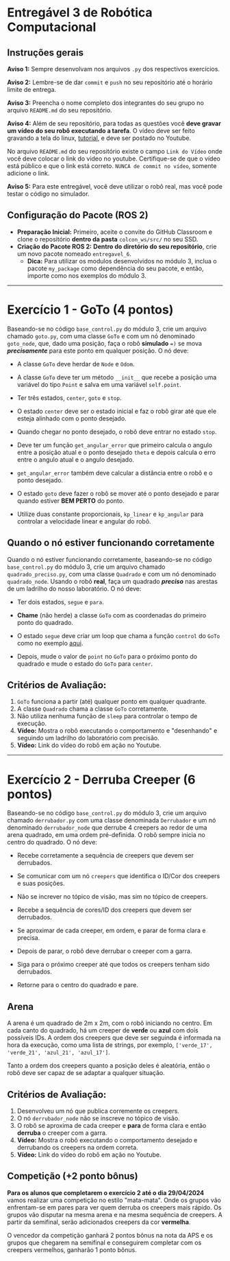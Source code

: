 # Entregável 3 de Robótica Computacional

## Instruções gerais

**Aviso 1:** Sempre desenvolvam nos arquivos `.py` dos respectivos exercícios.

**Aviso 2:** Lembre-se de dar `commit` e `push` no seu repositório até o horário limite de entrega.

**Aviso 3:** Preencha o nome completo dos integrantes do seu grupo no arquivo `README.md` do seu repositório.

**Aviso 4:** Além de seu repositório, para todas as questões você **deve gravar um vídeo do seu robô executando a tarefa**. O vídeo deve ser feito gravando a tela do linux, [tutorial](https://insper.github.io/robotica-computacional/screen_record/), e deve ser postado no Youtube. 

No arquivo `README.md` do seu repositório existe o campo `Link do Vídeo` onde você deve colocar o link do video no youtube. Certifique-se de que o vídeo está público e que o link está correto. `NUNCA de commit no vídeo`, somente adicione o link.

**Aviso 5:** Para este entregável, você deve utilizar o robô real, mas você pode testar o código no simulador.

## Configuração do Pacote (ROS 2)

- **Preparação Inicial:** Primeiro, aceite o convite do GitHub Classroom e clone o repositório **dentro da pasta** `colcon_ws/src/` no seu SSD.
- **Criação do Pacote ROS 2:** **Dentro do diretório do seu repositório**, crie um novo pacote nomeado `entregavel_6`.
    - **Dica:** Para utilizar os modulos desenvolvidos no módulo 3, inclua o pacote `my_package` como dependência do seu pacote, e então, importe como nos exemplos do módulo 3.

____________________________________________________________________

# Exercício 1 - GoTo (4 pontos)
Baseando-se no código `base_control.py` do módulo 3, crie um arquivo chamado `goto.py`, com uma classe `GoTo` e com um nó denominado `goto_node`, que, dado uma posição, faça o robô **simulado** `=)` se mova ***precisamente*** para este ponto em qualquer posição. O nó deve:

* A classe `GoTo` deve herdar de `Node` e `Odom`.

* A classe `GoTo` deve ter um método `__init__` que recebe a posição uma variável do tipo `Point` e salva em uma variável `self.point`.

* Ter três estados, `center`, `goto` e `stop`.

* O estado `center` deve ser o estado inicial e faz o robô girar até que ele esteja alinhado com o ponto desejado.

* Quando chegar no ponto desejado, o robô deve entrar no estado `stop`.

* Deve ter um função `get_angular_error` que primeiro calcula o angulo entre a posição atual e o ponto desejado `theta` e depois calcula o erro entre o angulo atual e o angulo desejado.

* `get_angular_error` também deve calcular a distância entre o robô e o ponto desejado.

* O estado `goto` deve fazer o robô se mover até o ponto desejado e parar quando estiver **BEM PERTO** do ponto.

* Utilize duas constante proporcionais, `kp_linear` e `kp_angular` para controlar a velocidade linear e angular do robô.

## Quando o nó estiver funcionando corretamente

Quando o nó estiver funcionando corretamente, baseando-se no código `base_control.py` do módulo 3, crie um arquivo chamado `quadrado_preciso.py`, com uma classe `Quadrado` e com um nó denominado `quadrado_node`. Usando o robô **real**, faça um quadrado ***preciso*** nas arestas de um ladrilho do nosso laboratório. O nó deve:

* Ter dois estados, `segue` e `para`.

* **Chame** (não herde) a classe `GoTo` com as coordenadas do primeiro ponto do quadrado.

* O estado `segue` deve criar um loop que chama a função `control` do `GoTo` como no exemplo [aqui](../util/run_rotate2.py).

* Depois, mude o valor de `point` no `GoTo` para o próximo ponto do quadrado e mude o estado do `GoTo` para `center`.

## Critérios de Avaliação:

1. `GoTo` funciona a partir (até) qualquer ponto em qualquer quadrante.
2. A classe `Quadrado` chama a classe `GoTo` corretamente.
3. Não utiliza nenhuma função de `sleep` para controlar o tempo de execução.
4. **Vídeo:** Mostra o robô executando o comportamento e "desenhando" e seguindo um ladrilho do laboratório com precisão.
5. **Vídeo:** Link do vídeo do robô em ação no Youtube.
____________________________________________________________________

# Exercício 2 - Derruba Creeper (6 pontos)
Baseando-se no código `base_control.py` do módulo 3, crie um arquivo chamado `derrubador.py` com uma classe denominada `Derrubador` e um nó denominado `derrubador_node` que derrube 4 creepers ao redor de uma arena quadrado, em uma ordem pré-definida. O robô sempre inicia no centro do quadrado. O nó deve:

* Recebe corretamente a sequência de creepers que devem ser derrubados.

* Se comunicar com um nó `creepers` que identifica o ID/Cor dos creepers e suas posições.

* Não se increver no tópico de visão, mas sim no tópico de creepers.

* Recebe a sequência de cores/ID dos creepers que devem ser derrubados.

* Se aproximar de cada creeper, em ordem, e parar de forma clara e precisa.

* Depois de parar, o robô deve derrubar o creeper com a garra.

* Siga para o próximo creeper até que todos os creepers tenham sido derrubados.

* Retorne para o centro do quadrado e pare.

## Arena
A arena é um quadrado de 2m x 2m, com o robô iniciando no centro. Em cada canto do quadrado, há um creeper de **verde** ou **azul** com dois possíveis IDs. A ordem dos creepers que deve ser seguinda é informada na hora da execução, como uma lista de strings, por exemplo, `['verde_17', 'verde_21', 'azul_21', 'azul_17']`.

Tanto a ordem dos creepers quanto a posição deles é aleatória, então o robô deve ser capaz de se adaptar a qualquer situação.

## Critérios de Avaliação:

1. Desenvolveu um nó que publica corremente os creepers.
2. O nó `derrubador_node` não se inscreve no tópico de visão.
3. O robô se aproxima de cada creeper e **para** de forma clara e então **derruba** o creeper com a garra.
4. **Vídeo:** Mostra o robô executando o comportamento desejado e derrubando os creepers na ordem correta.
5. **Vídeo:** Link do vídeo do robô em ação no Youtube.

## Competição (+2 ponto bônus)

**Para os alunos que completarem o exercício 2 até o dia 29/04/2024** vamos realizar uma competição no estilo "mata-mata". Onde os grupos vão enfrentam-se em pares para ver quem derruba os creepers mais rápido. Os grupos vão disputar na mesma arena e na mesma sequência de creepers. A partir da semifinal, serão adicionados creepers da cor **vermelha**.

O vencedor da competição ganhará 2 pontos bônus na nota da APS e os grupos que chegarem na semifinal e conseguirem completar com os creepers vermelhos, ganharão 1 ponto bônus.
